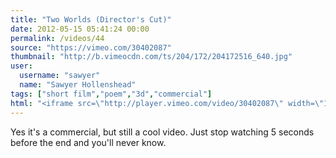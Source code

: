 ```yaml
---
title: "Two Worlds (Director's Cut)"
date: 2012-05-15 05:41:24 00:00
permalink: /videos/44
source: "https://vimeo.com/30402087"
thumbnail: "http://b.vimeocdn.com/ts/204/172/204172516_640.jpg"
user:
  username: "sawyer"
  name: "Sawyer Hollenshead"
tags: ["short film","poem","3d","commercial"]
html: "<iframe src=\"http://player.vimeo.com/video/30402087\" width=\"1280\" height=\"720\" frameborder=\"0\" webkitAllowFullScreen mozallowfullscreen allowFullScreen></iframe>"
---
```


Yes it's a commercial, but still a cool video. Just stop watching 5 seconds before the end and you'll never know.